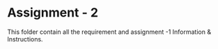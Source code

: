 # Assignment - 2
This folder contain all the requirement and assignment -1 Information & Instructions. 
